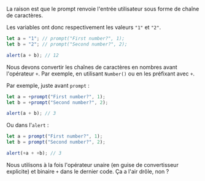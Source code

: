 La raison est que le prompt renvoie l'entrée utilisateur sous forme de chaîne de caractères.

Les variables ont donc respectivement les valeurs `"1"` et `"2"`.

```js run
let a = "1"; // prompt("First number?", 1);
let b = "2"; // prompt("Second number?", 2);

alert(a + b); // 12
```

Nous devons convertir les chaînes de caractères en nombres avant l'opérateur `+`.
Par exemple, en utilisant `Number()` ou en les préfixant avec `+`.

Par exemple, juste avant `prompt` :

```js run
let a = +prompt("First number?", 1);
let b = +prompt("Second number?", 2);

alert(a + b); // 3
```

Ou dans l'`alert` :

```js run
let a = prompt("First number?", 1);
let b = prompt("Second number?", 2);

alert(+a + +b); // 3
```

Nous utilisons à la fois l'opérateur unaire (en guise de convertisseur explicite) et binaire `+` dans le dernier code.
Ça a l'air drôle, non ?